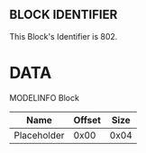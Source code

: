 ## BLOCK IDENTIFIER
This Block's Identifier is 802.
# DATA
MODELINFO Block

| Name | Offset | Size |
|--------|---------|------
| Placeholder | 0x00 | 0x04 |

